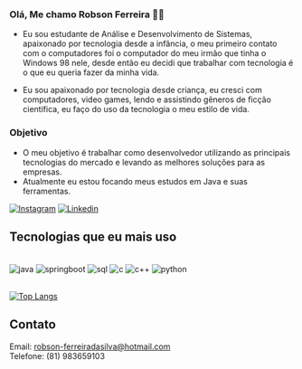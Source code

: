 ### Olá, Me chamo Robson Ferreira 👩‍💻

- Eu sou estudante de Análise e Desenvolvimento de Sistemas, apaixonado por tecnologia desde a infância, o meu primeiro contato com o computadores foi o computador do meu irmão que tinha o Windows 98 nele, desde então eu decidi que trabalhar com tecnologia é o que eu queria fazer da minha vida. 

- Eu sou apaixonado por tecnologia desde criança, eu cresci com computadores, video games, lendo e assistindo gêneros de ficção cientifica, eu faço do uso da tecnologia o meu estilo de vida. 

### Objetivo

- O meu objetivo é trabalhar como desenvolvedor utilizando as principais tecnologias do mercado e levando as melhores soluções para as empresas. 
- Atualmente eu estou focando meus estudos em Java e suas ferramentas.

[![Instagram](https://img.shields.io/badge/Instagram-E4405F?style=for-the-badge&logo=instagram&logoColor=white)](https://www.instagram.com/rob_ferreira88/) [![Linkedin](https://img.shields.io/badge/LinkedIn-0077B5?style=for-the-badge&logo=linkedin&logoColor=white)](https://www.linkedin.com/in/robson-ferreira-508247134/)

## Tecnologias que eu mais uso 

<div style="display: inline_block"><br/>
<img align="center" alt="java"src="https://img.shields.io/badge/Java-ED8B00?style=for-the-badge&logo=java&logoColor=white" /> <img align="center" alt="springboot"src="https://img.shields.io/badge/Spring-6DB33F?style=for-the-badge&logo=spring&logoColor=white"/> <img align="center" alt="sql"src="https://img.shields.io/badge/MySQL-00000F?style=for-the-badge&logo=mysql&logoColor=white"/> <img align="center" alt="c"src="https://img.shields.io/badge/C-00599C?style=for-the-badge&logo=c&logoColor=white"/> <img align="center" alt="c++"src="https://img.shields.io/badge/C%2B%2B-00599C?style=for-the-badge&logo=c%2B%2B&logoColor=white"/> <img align="center" alt="python"src="https://img.shields.io/badge/Python-14354C?style=for-the-badge&logo=python&logoColor=white"/> </div><br> 


[![Top Langs](https://github-readme-stats.vercel.app/api/top-langs/?username=RobsonFe&layout=compact)](https://github.com/anuraghazra/github-readme-stats)

## Contato

Email: robson-ferreiradasilva@hotmail.com<br>
Telefone: (81) 983659103
